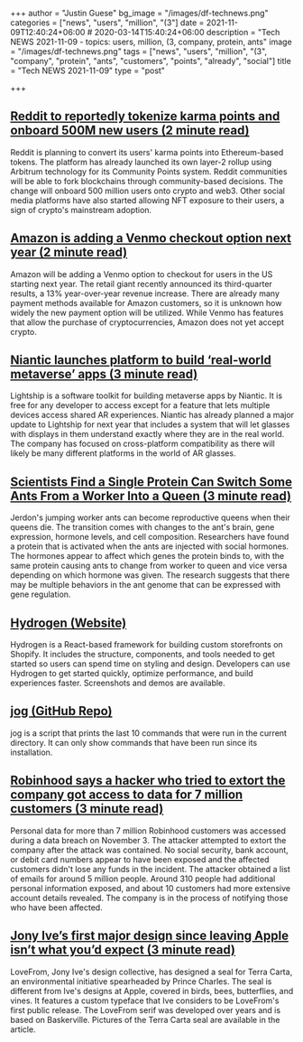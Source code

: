 +++
author = "Justin Guese"
bg_image = "/images/df-technews.png"
categories = ["news", "users", "million", "(3"]
date = 2021-11-09T12:40:24+06:00 # 2020-03-14T15:40:24+06:00
description = "Tech NEWS 2021-11-09 - topics: users, million, (3, company, protein, ants"
image = "/images/df-technews.png"
tags = ["news", "users", "million", "(3", "company", "protein", "ants", "customers", "points", "already", "social"]
title = "Tech NEWS 2021-11-09"
type = "post"

+++

## [Reddit to reportedly tokenize karma points and onboard 500M new users (2 minute read)](https://cointelegraph.com/news/reddit-to-reportedly-tokenize-karma-points-and-onboard-500m-new-users)

Reddit is planning to convert its users' karma points into Ethereum-based tokens. The platform has already launched its own layer-2 rollup using Arbitrum technology for its Community Points system. Reddit communities will be able to fork blockchains through community-based decisions. The change will onboard 500 million users onto crypto and web3. Other social media platforms have also started allowing NFT exposure to their users, a sign of crypto's mainstream adoption.

## [Amazon is adding a Venmo checkout option next year (2 minute read)](https://techcrunch.com/2021/11/08/amazon-is-adding-a-venmo-checkout-option-next-year/)

Amazon will be adding a Venmo option to checkout for users in the US starting next year. The retail giant recently announced its third-quarter results, a 13% year-over-year revenue increase. There are already many payment methods available for Amazon customers, so it is unknown how widely the new payment option will be utilized. While Venmo has features that allow the purchase of cryptocurrencies, Amazon does not yet accept crypto.

## [Niantic launches platform to build ‘real-world metaverse’ apps (3 minute read)](https://www.theverge.com/2021/11/8/22768925/niantic-lightship-developer-platform-john-hanke-pokemon-go)

Lightship is a software toolkit for building metaverse apps by Niantic. It is free for any developer to access except for a feature that lets multiple devices access shared AR experiences. Niantic has already planned a major update to Lightship for next year that includes a system that will let glasses with displays in them understand exactly where they are in the real world. The company has focused on cross-platform compatibility as there will likely be many different platforms in the world of AR glasses.

## [Scientists Find a Single Protein Can Switch Some Ants From a Worker Into a Queen (3 minute read)](https://www.sciencealert.com/the-activation-of-a-single-protein-could-turn-an-ant-from-a-worker-to-a-reproductive-queen)

Jerdon's jumping worker ants can become reproductive queens when their queens die. The transition comes with changes to the ant's brain, gene expression, hormone levels, and cell composition. Researchers have found a protein that is activated when the ants are injected with social hormones. The hormones appear to affect which genes the protein binds to, with the same protein causing ants to change from worker to queen and vice versa depending on which hormone was given. The research suggests that there may be multiple behaviors in the ant genome that can be expressed with gene regulation.

## [Hydrogen (Website)](https://hydrogen.shopify.dev/)

Hydrogen is a React-based framework for building custom storefronts on Shopify. It includes the structure, components, and tools needed to get started so users can spend time on styling and design. Developers can use Hydrogen to get started quickly, optimize performance, and build experiences faster. Screenshots and demos are available.

## [jog (GitHub Repo)](https://github.com/natethinks/jog)

jog is a script that prints the last 10 commands that were run in the current directory. It can only show commands that have been run since its installation.

## [Robinhood says a hacker who tried to extort the company got access to data for 7 million customers (3 minute read)](https://www.theverge.com/2021/11/8/22770861/robinhood-7-million-customers-hacker-breach-extortion-security)

Personal data for more than 7 million Robinhood customers was accessed during a data breach on November 3. The attacker attempted to extort the company after the attack was contained. No social security, bank account, or debit card numbers appear to have been exposed and the affected customers didn't lose any funds in the incident. The attacker obtained a list of emails for around 5 million people. Around 310 people had additional personal information exposed, and about 10 customers had more extensive account details revealed. The company is in the process of notifying those who have been affected.

## [Jony Ive’s first major design since leaving Apple isn’t what you’d expect (3 minute read)](https://www.fastcompany.com/90693444/jony-ives-first-major-design-since-leaving-apple-isnt-what-youd-expect)

LoveFrom, Jony Ive's design collective, has designed a seal for Terra Carta, an environmental initiative spearheaded by Prince Charles. The seal is different from Ive's designs at Apple, covered in birds, bees, butterflies, and vines. It features a custom typeface that Ive considers to be LoveFrom's first public release. The LoveFrom serif was developed over years and is based on Baskerville. Pictures of the Terra Carta seal are available in the article.

